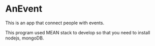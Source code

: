 # AnEvent

This is an app that connect people with events.

This program used MEAN stack to develop so that you need to install nodejs, mongoDB. 
